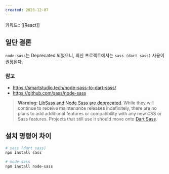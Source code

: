 ```yaml
---
created: 2023-12-07
---
```

키워드:: [[React]]

## 일단 결론

`node-sass`는 Deprecated 되었으니, 최신 프로젝트에서는 `sass (dart sass)` 사용이 권장된다.

### 참고

- https://smartstudio.tech/node-sass-to-dart-sass/
- https://github.com/sass/node-sass

> **Warning:** [LibSass and Node Sass are deprecated](https://sass-lang.com/blog/libsass-is-deprecated). While they will continue to receive maintenance releases indefinitely, there are no plans to add additional features or compatibility with any new CSS or Sass features. Projects that still use it should move onto [Dart Sass](https://sass-lang.com/dart-sass).

## 설치 명령어 차이

```bash
# sass (dart sass)
npm install sass

# node-sass
npm install node-sass
```